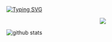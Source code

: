 [![Typing SVG](https://readme-typing-svg.demolab.com?font=+Jacquarda+Bastarda+9+&weight=300&size=16&duration=4000&pause=1000&color=62ACF7&background=C5FF6F00&center=true&width=435&lines=Hello%2C+I'm+Swenn%2C+a+42+student++%F0%9F%90%B8;This+is+my+repo+!+%F0%9F%90%B8)](https://git.io/typing-svg)

<p align="center">
  <a href="https://skillicons.dev">
    <img src="https://skillicons.dev/icons?i=c,vim,linux" />
  </a>
</p>
<picture decoding="async" loading="lazy">
  <source media="(prefers-color-scheme: light)" srcset="https://raw.githubusercontent.com/swenn-padawan/swenn-padawan/output/github-stats.png">
  <source media="(prefers-color-scheme: dark)" srcset="https://raw.githubusercontent.com/swenn-padawan/swenn-padawan/output/github-stats-dark.png">
  <img alt="github stats" src="https://pixel-profile.vercel.app/api/github-stats?username=swenn-padawan&screen_effect=false&theme=fuji&hide=avatar&dithering=true">
</picture>
